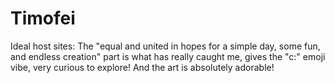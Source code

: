 # Timofei

Ideal host sites: The "equal and united in hopes for a simple day, some fun, and endless creation" part is what has really caught me, gives the "c:" emoji vibe, very curious to explore! And the art is absolutely adorable!